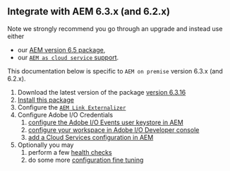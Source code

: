 
## Integrate with AEM 6.3.x (and 6.2.x)

Note we strongly recommend you go through an upgrade and instead use either
* our [AEM version 6.5 package](aem_on_premise_install_6.5.md),
* our [`AEM as cloud service` support](aem_skyline_install.md).

This documentation below is specific to `AEM on premise` version 6.3.x (and 6.2.x).

1. Download the latest version of the package [version 6.3.16](https://github.com/adobeio/adobeio-documentation/files/2649329/aem-event-proxy-6.3.16.zip) 
2. [Install this package](aem_on_premise_package_install.md)
3. Configure the [`AEM Link Externalizer`](aem_on_premise_link_externalizer.md)
4. Configure Adobe I/O Credentials
   1. [configure the Adobe I/O Events user keystore in AEM](aem_keystore_setup.md) 
   2. [configure your workspace in Adobe I/O Developer console](aem_console_setup.md)
   3. [add a Cloud Services configuration in AEM](aem_cloud_service_config.md)
5. Optionally you may 
   1. perform a few [health checks](aem_on_premise_healthcheck.md)  
   2. do some more [configuration fine tuning](aem_advanced_configurations.md) 
       

 